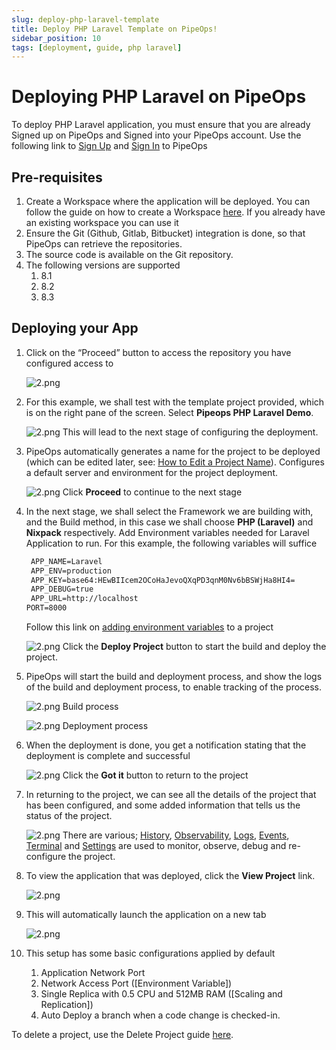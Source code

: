 ```yaml
---
slug: deploy-php-laravel-template
title: Deploy PHP Laravel Template on PipeOps!
sidebar_position: 10
tags: [deployment, guide, php laravel]
---
```


# Deploying PHP Laravel on PipeOps

To deploy PHP Laravel application, you must ensure that you are already Signed up on PipeOps and Signed into your PipeOps account.
Use the following link to [Sign Up](https://console.pipeops.io/auth/signup) and [Sign In](https://console.pipeops.io/auth/signin) to PipeOps

## Pre-requisites

1. Create a Workspace where the application will be deployed. You can follow the guide on how to create a Workspace [here](/docs/Collaboration/workspaces#creating-a-new-workspace). If you already have an existing workspace you can use it
1. Ensure the Git (Github, Gitlab, Bitbucket) integration is done, so that PipeOps can retrieve the repositories.
1. The source code is available on the Git repository.
1. The following versions are supported
   1. 8.1
   1. 8.2
   1. 8.3

## Deploying your App

1. Click on the “Proceed” button to access the repository you have configured access to

   ![2.png](https://pub-30c11acc143348fcae20835653c5514d.r2.dev//20/38/proceed_db1553f760.png)

1. For this example, we shall test with the template project provided, which is on the right pane of the screen. Select **Pipeops PHP Laravel Demo**.

   ![2.png](https://pub-30c11acc143348fcae20835653c5514d.r2.dev//20/38/template_717b551069.png)
   This will lead to the next stage of configuring the deployment.

1. PipeOps automatically generates a name for the project to be deployed (which can be edited later, see: [How to Edit a Project Name](/docs/User%20Guides/Project/project-setting#general-settings)). Configures a default server and environment for the project deployment.

   ![2.png](https://pub-30c11acc143348fcae20835653c5514d.r2.dev//20/38/summary_5b5b76e441.png)
   Click **Proceed** to continue to the next stage

1. In the next stage, we shall select the Framework we are building with, and the Build method, in this case we shall choose **PHP (Laravel)** and **Nixpack** respectively. Add Environment variables needed for Laravel Application to run. For this example, the following variables will suffice

   ```dockerfile
    APP_NAME=Laravel
    APP_ENV=production
    APP_KEY=base64:HEwBIIcem2OCoHaJevoQXqPD3qnM0Nv6bBSWjHa8HI4=
    APP_DEBUG=true
    APP_URL=http://localhost
   PORT=8000
   ```

   Follow this link on [adding environment variables](/docs/User%20Guides/Project/project-setting#environment-variable) to a project

   ![2.png](https://pub-30c11acc143348fcae20835653c5514d.r2.dev//20/38/build_9f4b4c9ce4.png)
   Click the **Deploy Project** button to start the build and deploy the project.

1. PipeOps will start the build and deployment process, and show the logs of the build and deployment process, to enable tracking of the process.

   ![2.png](https://pub-30c11acc143348fcae20835653c5514d.r2.dev//20/38/build_Logs_deb214bb19.png)
   Build process

   ![2.png](https://pub-30c11acc143348fcae20835653c5514d.r2.dev//20/38/deployed_Logs_4cd50f2672.png)
   Deployment process

1. When the deployment is done, you get a notification stating that the deployment is complete and successful

   ![2.png](https://pub-30c11acc143348fcae20835653c5514d.r2.dev//20/38/deployed_40a49704f7.png)
   Click the **Got it** button to return to the project

1. In returning to the project, we can see all the details of the project that has been configured, and some added information that tells us the status of the project.

   ![2.png](https://pub-30c11acc143348fcae20835653c5514d.r2.dev//20/38/overview_86ba4f276b.png)
   There are various; [History](/docs/User%20Guides/Project/project-history), [Observability](/docs/User%20Guides/Host%20On/Host%20on%20Cloud%20Provider/cluster_observability.md), [Logs](/docs/User%20Guides/Project/logs-and-events#accessing-logs), [Events](/docs/User%20Guides/Project/logs-and-events#accessing-events), [Terminal](/docs/User%20Guides/Project/terminal.md) and [Settings](/docs/User%20Guides/Project/project-setting) are used to monitor, observe, debug and re-configure the project.

1. To view the application that was deployed, click the **View Project** link.

   ![2.png](https://pub-30c11acc143348fcae20835653c5514d.r2.dev//20/38/view_8e7fe46fde.png)

1. This will automatically launch the application on a new tab

   ![2.png](https://pub-30c11acc143348fcae20835653c5514d.r2.dev//20/38/sample_924a43cc70.png)

1. This setup has some basic configurations applied by default
   1. Application Network Port
   1. Network Access Port ([Environment Variable])
   1. Single Replica with 0.5 CPU and 512MB RAM ([Scaling and Replication])
   1. Auto Deploy a branch when a code change is checked-in.

To delete a project, use the Delete Project guide [here](/docs/User%20Guides/Project/project-actions#delete-project).

